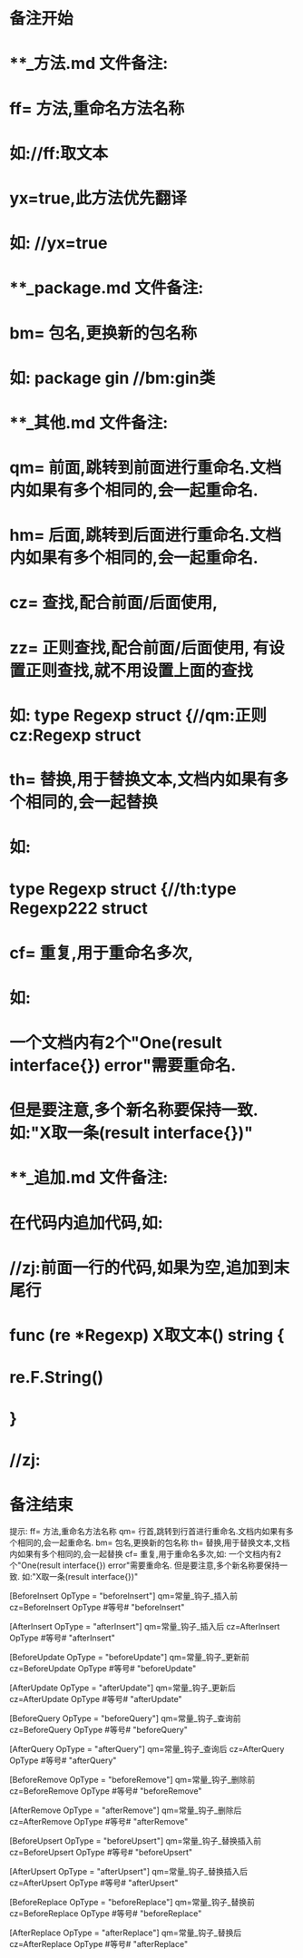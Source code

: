 # 备注开始
# **_方法.md 文件备注:
# ff= 方法,重命名方法名称
# 如://ff:取文本
#
# yx=true,此方法优先翻译
# 如: //yx=true

# **_package.md 文件备注:
# bm= 包名,更换新的包名称 
# 如: package gin //bm:gin类

# **_其他.md 文件备注:
# qm= 前面,跳转到前面进行重命名.文档内如果有多个相同的,会一起重命名.
# hm= 后面,跳转到后面进行重命名.文档内如果有多个相同的,会一起重命名.
# cz= 查找,配合前面/后面使用,
# zz= 正则查找,配合前面/后面使用, 有设置正则查找,就不用设置上面的查找
# 如: type Regexp struct {//qm:正则 cz:Regexp struct
#
# th= 替换,用于替换文本,文档内如果有多个相同的,会一起替换
# 如:
# type Regexp struct {//th:type Regexp222 struct
#
# cf= 重复,用于重命名多次,
# 如: 
# 一个文档内有2个"One(result interface{}) error"需要重命名.
# 但是要注意,多个新名称要保持一致. 如:"X取一条(result interface{})"

# **_追加.md 文件备注:
# 在代码内追加代码,如:
# //zj:前面一行的代码,如果为空,追加到末尾行
# func (re *Regexp) X取文本() string { 
# re.F.String()
# }
# //zj:
# 备注结束

提示:
ff= 方法,重命名方法名称
qm= 行首,跳转到行首进行重命名.文档内如果有多个相同的,会一起重命名.
bm= 包名,更换新的包名称
th= 替换,用于替换文本,文档内如果有多个相同的,会一起替换
cf= 重复,用于重命名多次,如: 一个文档内有2个"One(result interface{}) error"需要重命名.
 但是要注意,多个新名称要保持一致. 如:"X取一条(result interface{})"

[BeforeInsert OpType = "beforeInsert"]
qm=常量_钩子_插入前
cz=BeforeInsert OpType #等号# "beforeInsert"

[AfterInsert OpType = "afterInsert"]
qm=常量_钩子_插入后
cz=AfterInsert OpType #等号# "afterInsert"

[BeforeUpdate OpType = "beforeUpdate"]
qm=常量_钩子_更新前
cz=BeforeUpdate OpType #等号# "beforeUpdate"

[AfterUpdate OpType = "afterUpdate"]
qm=常量_钩子_更新后
cz=AfterUpdate OpType #等号# "afterUpdate"

[BeforeQuery OpType = "beforeQuery"]
qm=常量_钩子_查询前
cz=BeforeQuery OpType #等号# "beforeQuery"

[AfterQuery OpType = "afterQuery"]
qm=常量_钩子_查询后
cz=AfterQuery OpType #等号# "afterQuery"

[BeforeRemove OpType = "beforeRemove"]
qm=常量_钩子_删除前
cz=BeforeRemove OpType #等号# "beforeRemove"

[AfterRemove OpType = "afterRemove"]
qm=常量_钩子_删除后
cz=AfterRemove OpType #等号# "afterRemove"

[BeforeUpsert OpType = "beforeUpsert"]
qm=常量_钩子_替换插入前
cz=BeforeUpsert OpType #等号# "beforeUpsert"

[AfterUpsert OpType = "afterUpsert"]
qm=常量_钩子_替换插入后
cz=AfterUpsert OpType #等号# "afterUpsert"

[BeforeReplace OpType = "beforeReplace"]
qm=常量_钩子_替换前
cz=BeforeReplace OpType #等号# "beforeReplace"

[AfterReplace OpType = "afterReplace"]
qm=常量_钩子_替换后
cz=AfterReplace OpType #等号# "afterReplace"
